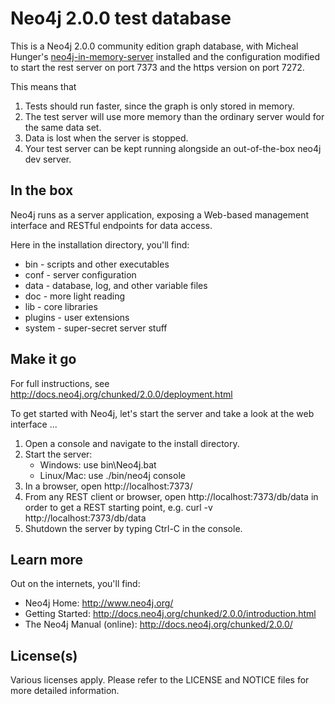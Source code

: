 Neo4j 2.0.0 test database
=======================================

This is a Neo4j 2.0.0 community edition graph database, with Micheal Hunger's
[neo4j-in-memory-server](https://github.com/jexp/neo4j-in-memory-server)
installed and the configuration modified to start the rest server on port
7373 and the https version on port 7272.

This means that

1) Tests should run faster, since the graph is only stored in memory.
2) The test server will use more memory than the ordinary server would for the same data set.
3) Data is lost when the server is stopped.
4) Your test server can be kept running alongside an out-of-the-box neo4j dev server.

In the box
----------

Neo4j runs as a server application, exposing a Web-based management
interface and RESTful endpoints for data access.

Here in the installation directory, you'll find:

* bin - scripts and other executables
* conf - server configuration
* data - database, log, and other variable files
* doc - more light reading
* lib - core libraries
* plugins - user extensions
* system - super-secret server stuff

Make it go
----------

For full instructions, see http://docs.neo4j.org/chunked/2.0.0/deployment.html

To get started with Neo4j, let's start the server and take a
look at the web interface ...

1. Open a console and navigate to the install directory.
2. Start the server:
   * Windows: use bin\Neo4j.bat
   * Linux/Mac: use ./bin/neo4j console
3. In a browser, open http://localhost:7373/
4. From any REST client or browser, open http://localhost:7373/db/data
   in order to get a REST starting point, e.g.
   curl -v http://localhost:7373/db/data
5. Shutdown the server by typing Ctrl-C in the console.

Learn more
----------

Out on the internets, you'll find:

* Neo4j Home: http://www.neo4j.org/
* Getting Started: http://docs.neo4j.org/chunked/2.0.0/introduction.html
* The Neo4j Manual (online): http://docs.neo4j.org/chunked/2.0.0/

License(s)
----------
Various licenses apply. Please refer to the LICENSE and NOTICE files for more
detailed information.

